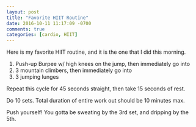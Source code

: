 ```yaml
---
layout: post
title: "Favorite HIIT Routine"
date: 2016-10-11 11:17:09 -0700
comments: true
categories: [cardio, HIIT]
---
```


Here is my favorite HIIT routine, and it is the one that I did this morning.

1. Push-up Burpee w/ high knees on the jump, then immediately go into
2. 3 mountain climbers, then immediately go into
3. 3 jumping lunges

Repeat this cycle for 45 seconds straight, then take 15 seconds of rest.

Do 10 sets. Total duration of entire work out should be 10 minutes max.

Push yourself! You gotta be sweating by the 3rd set, and dripping by the 5th.
